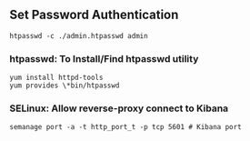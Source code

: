 ## Set Password Authentication
``` 
htpasswd -c ./admin.htpasswd admin
```


### htpasswd: To Install/Find htpasswd utility
```
yum install httpd-tools 
yum provides \*bin/htpasswd
```

### SELinux: Allow reverse-proxy connect to Kibana
```
semanage port -a -t http_port_t -p tcp 5601 # Kibana port
```
